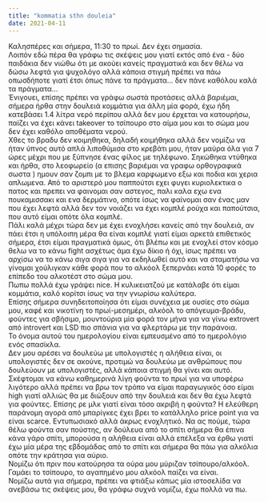 ```yaml
---
title: "kommatia sthn douleia"
date: 2021-04-11
---
```


Καλησπέρες και σήμερα, 11:30 το πρωί. Δεν έχει σημασία.  
Λοιπόν εδώ πέρα θα γράφω τις σκέψεις μου γιατί εκτός από ένα - δύο παιδάκια δεν νιώθω ότι με ακούει κανείς πραγματικά και δεν θέλω να δώσω λεφτά για ψυχολόγο αλλά κάποια στιγμή πρέπει να πάω οπωσδήποτε γιατί έτσι όπως πάνε τα πράγματα... δεν πάνε καθόλου καλά τα πράγματα...  
Ένιγουει, επίσης πρέπει να γράφω σωστά προτάσεις αλλά βαριέμαι, σήμερα ήρθα στην δουλειά κομμάτια για άλλη μία φορά, έχω ήδη κατεβάσει 1.4 λίτρα νερό περίπου αλλά δεν μου έρχεται να κατουρήσω, παίζει να έχει κάνει takeover το τσίπουρο στο αίμα μου και το σώμα μου δεν έχει καθόλο αποθέματα νερού.  
Χθες το βραδυ δεν κοιμηθηκα, δηλαδή κοιμήθηκα αλλά δεν νομίζω να ήταν ύπνος αυτό απλά λιποθύμισα στο κρεβάτι μου, ήταν μαύρα όλα για 7 ώρες μέχρι που με ξύπνησε ένας φίλος με τηλέφωνο. Σηκώθηκα ντύθηκα και ήρθα, στο λεοφωρείο (α επισης βαριέμαι να γραφω ορθογραφικά σωστα ) ημουν σαν ζομπι με το βλεμα καρφωμενο εξω και ποδια και χερια απλωμενα. Από το αριστερό μου παππούτσι εχει φυγει κυριολεκτικα ο πατος και πρεπει να φαινομαι σαν αστεγος, παλι καλα εχω ενα πουκαμισσακι και ενα δερμάτινο, οπότε ίσως να φαίνομαι σαν ένας μαν που έχει λεφτά αλλά δεν τον νοιάζει να έχει κομπλέ ρούχα και παπούτσια, που αυτό είμαι οπότε όλα κομπλέ.  
Πάλι καλά μέχρι τώρα δεν με έχει ενοχλήσει κανείς από την δουλειά, αν πάει έτσι η υπόλοιπη μέρα θα είναι κομπλέ γιατί είμαι αρκετά επιθετικός σήμερα, έτσι είμαι πραγματικά όμως, ότι βλέπω και με ενοχλεί στον κόσμο θελω να το κάνω fight ασχέτως άμα έχω δίκιο ή όχι, ίσως πρέπει να αρχίσω να το κάνω σιγα σιγα για να εκδηλωθεί αυτό και να σταματήσω να γίνομαι χούλιγκαν κάθε φορά που το αλκόολ ξεπερνάει κατά 10 φορές το επίπεδο του αλκοτέστ στο σώμα μου.  
Πωπω πολλά έχω γράψει nice. Η κυλικειατζού με κατάλαβε ότι είμαι κομμάτια, καλό κορίτσι ίσως να την γνωρίσω καλύτερα.  
Επίσης σήμερα συνηδειτοποίησα ότι είμαι συνέχεια με ουσίες στο σώμα μου, καφέ και νικοτίνη το πρωί-μεσημέρι, αλκόολ το απόγευμα-βράδυ, φούντες για σβήσιμο, μουντούρια μία φορά τον μήνα για να γίνω extrovert από introvert και LSD πιο σπάνια για να φλερτάρω με την παράνοια.  
Το όνομα αυτού του ημερολογίου είναι εμπευσμένο από το ημερολόγιο ενός σπασίκλα.  
Δεν μου αρέσει να δουλεύω με υπολογιστές η αλήθεια είναι, οι υπολογιστές δεν σε ακούνε, προτιμώ να δουλεύω με ανθρώπους που δουλεύουν με υπολογιστές, αλλά κάποια στιγμή θα γίνει και αυτό.  
Σκέφτομαι να κάνω καθημερινά λίγη φούντα το πρωί για να υποφέρω λιγότερο αλλά πρέπει να βρω τον τρόπο να είμαι παραγωγικός όσο είμαι high γιατί αλλιώς θα με διώξουν από την δουλειά και δεν θα έχω λεφτά για φούντες. Επίσης ρε μλκ γιατί είναι τόσο ακριβή η φούντα? Η ελεύθερη παράνομη αγορά από μπαρίγκες έχει βρει το κατάλληλο price point για να είναι scarce. Εντυπωσιακό αλλά άκρως ενοχλητικό. Να ας πούμε, τώρα θέλω φούντα σαν πούστης, αν δούλευα από το σπίτι σήμερα θα έπινα κάνα γάρο σπίτι, μπορούσα η αλήθεια είναι αλλά επέλεξα να έρθω γιατί έχω μία μέρα της εβδομάδας από το σπίτι και σήμερα θα πάω για αλκόλια οπότε την κράτησα για αύριο.  
Νομίζω ότι πριν που κατούρησα τα ούρα μου μύριζαν τσίπουρο/αλκόολ. Γαμάει το τσίπουρο, το αγαπημένο μου αλκόολ παίζει να είναι.  
Νομίζω αυτά για σήμερα, πρέπει να φτιάξω κάπως μία ιστοσελίδα να ανεβάσω τις σκέψεις μου, θα γράφω συχνά νομίζω, έχω πολλά να πω.  
